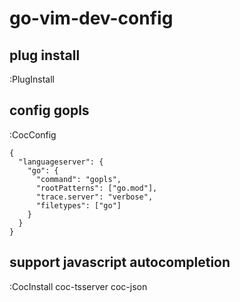 # go-vim-dev-config
## plug install
:PlugInstall 
## config gopls
:CocConfig
```
{
  "languageserver": {
    "go": {
      "command": "gopls",
      "rootPatterns": ["go.mod"],
      "trace.server": "verbose",
      "filetypes": ["go"]
    }   
  }
}
```

## support javascript autocompletion
:CocInstall coc-tsserver coc-json
